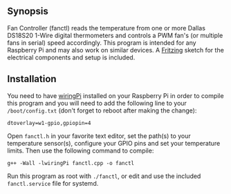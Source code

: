 ## Synopsis

Fan Controller (fanctl) reads the temperature from one or more Dallas DS18S20 1-Wire digital thermometers and controls a PWM fan's (or multiple fans in serial) speed accordingly. This program is intended for any Raspberry Pi and may also work on similar devices. A [Fritzing](http://fritzing.org/home/) sketch for the electrical components and setup is included.

## Installation

You need to have [wiringPi](http://wiringpi.com/) installed on your Raspberry Pi in order to compile this program and you will need to add the following line to your `/boot/config.txt` (don't forget to reboot after making the change):  
```
dtoverlay=w1-gpio,gpiopin=4
```
Open `fanctl.h` in your favorite text editor, set the path(s) to your temperature sensor(s), configure your GPIO pins and set your temperature limits. Then use the following command to compile:  
```
g++ -Wall -lwiringPi fanctl.cpp -o fanctl  
```
Run this program as root with `./fanctl`, or edit and use the included `fanctl.service` file for systemd.  
